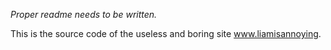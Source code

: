 _Proper readme needs to be written._

This is the source code of the useless and boring site www.liamisannoying.
